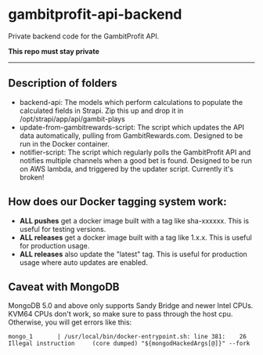 # gambitprofit-api-backend
Private backend code for the GambitProfit API. 

**This repo must stay private**

---

## Description of folders

- backend-api: The models which perform calculations to populate the calculated fields in Strapi. Zip this up and drop it in /opt/strapi/app/api/gambit-plays
- update-from-gambitrewards-script: The script which updates the API data automatically, pulling from GambitRewards.com. Designed to be run in the Docker container.
- notifier-script: The script which regularly polls the GambitProfit API and notifies multiple channels when a good bet is found. Designed to be run on AWS lambda, and triggered by the updater script. Currently it's broken!

## How does our Docker tagging system work:
- **ALL pushes** get a docker image built with a tag like sha-xxxxxx. This is useful for testing versions.
- **ALL releases** get a docker image built with a tag like 1.x.x. This is useful for production usage.
- **ALL releases** also update the "latest" tag. This is useful for production usage where auto updates are enabled.

## Caveat with MongoDB
MongoDB 5.0 and above only supports Sandy Bridge and newer Intel CPUs. KVM64 CPUs don't work, so make sure to pass through the host cpu. 
Otherwise, you will get errors like this:
```angular2html
mongo_1       | /usr/local/bin/docker-entrypoint.sh: line 381:    26 Illegal instruction     (core dumped) "${mongodHackedArgs[@]}" --fork
```